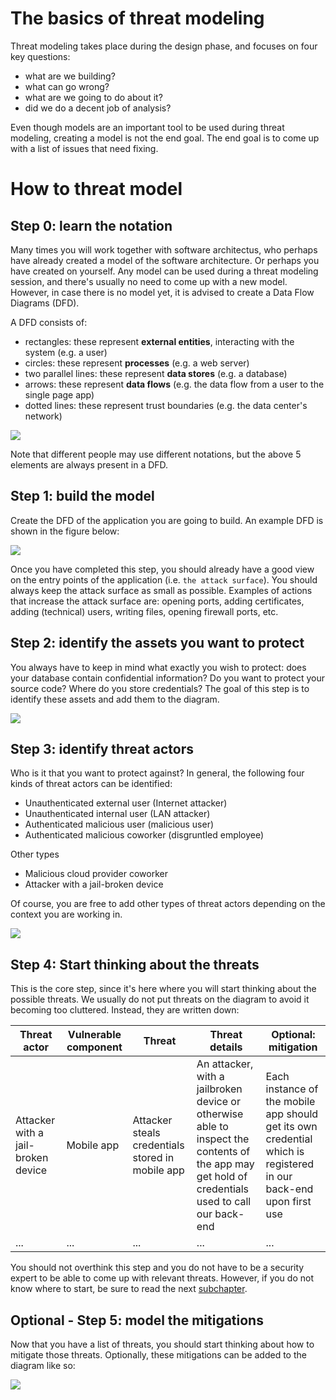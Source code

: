 # The basics of threat modeling
Threat modeling takes place during the design phase, and focuses on four key questions:
* what are we building?
* what can go wrong?
* what are we going to do about it?
* did we do a decent job of analysis?

Even though models are an important tool to be used during threat modeling, creating a model is not the end goal. The end goal is to come up with a list of issues that need fixing.

# How to threat model
## Step 0: learn the notation
Many times you will work together with software architectus, who perhaps have already created a model of the software architecture. Or perhaps you have created on yourself. Any model can be used during a threat modeling session, and there's usually no need to come up with a new model. However, in case there is no model yet, it is advised to create a Data Flow Diagrams (DFD). 

A DFD consists of:
* rectangles: these represent **external entities**, interacting with the system (e.g. a user)
* circles: these represent **processes** (e.g. a web server)
* two parallel lines: these represent **data stores** (e.g. a database)
* arrows: these represent **data flows** (e.g. the data flow from a user to the single page app)
* dotted lines: these represent trust boundaries (e.g. the data center's network)

![](docimages/2021-03-24-10-30-59.png)

Note that different people may use different notations, but the above 5 elements are always present in a DFD. 

## Step 1: build the model
Create the DFD of the application you are going to build. An example DFD is shown in the figure below:

![](docimages/2021-03-24-09-53-20.png)

Once you have completed this step, you should already have a good view on the entry points of the application (i.e. `the attack surface`). You should always keep the attack surface as small as possible. Examples of actions that increase the attack surface are: opening ports, adding certificates, adding (technical) users, writing files, opening firewall ports, etc. 

## Step 2: identify the assets you want to protect
You always have to keep in mind what exactly you wish to protect: does your database contain confidential information? Do you want to protect your source code? Where do you store credentials? The goal of this step is to identify these assets and add them to the diagram. 

![](docimages/2021-03-24-09-54-47.png)

## Step 3: identify threat actors
Who is it that you want to protect against? In general, the following four kinds of threat actors can be identified:
* Unauthenticated external user (Internet attacker)
* Unauthenticated internal user (LAN attacker)
* Authenticated malicious user (malicious user)
* Authenticated malicious coworker (disgruntled employee)

Other types
* Malicious cloud provider coworker
* Attacker with a jail-broken device

Of course, you are free to add other types of threat actors depending on the context you are working in. 

![](docimages/2021-03-24-09-56-29.png)

## Step 4: Start thinking about the threats
This is the core step, since it's here where you will start thinking about the possible threats.
We usually do not put threats on the diagram to avoid it becoming too cluttered. Instead, they are written down:

| Threat actor   | Vulnerable component  | Threat   | Threat details | Optional: mitigation   |
| -------------  | --  | -- | -- | -- |
| Attacker with a jail-broken device | Mobile app  | Attacker steals credentials stored in mobile app  | An attacker, with a jailbroken device or otherwise able to inspect the contents of the app may get hold of credentials used to call our back-end  |  Each instance of the mobile app should get its own credential which is registered in our back-end upon first use   |
| ... | ...  | ... | ... | ... |


You should not overthink this step and you do not have to be a security expert to be able to come up with relevant threats. However, if you do not know where to start, be sure to read the next [subchapter](.\002threatmodelinginspiration.md).

## Optional - Step 5: model the mitigations
Now that you have a list of threats, you should start thinking about how to mitigate those threats. Optionally, these mitigations can be added to the diagram like so:

![](docimages/2021-03-24-10-17-51.png)
